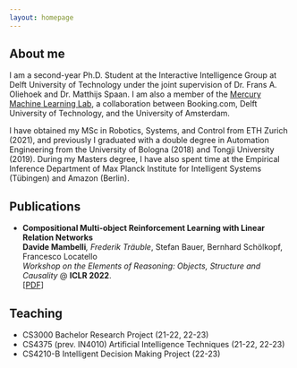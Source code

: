 ```yaml
---
layout: homepage
---
```


## About me

I am a second-year Ph.D. Student at the Interactive Intelligence Group at Delft University of Technology under the joint supervision of Dr. Frans A. Oliehoek and Dr. Matthijs Spaan. I am also a member of the [Mercury Machine Learning Lab](https://icai.ai/mercury-machine-learning-lab/), a collaboration between Booking.com, Delft University of Technology, and the University of Amsterdam.

I have obtained my MSc in Robotics, Systems, and Control from ETH Zurich (2021), and previously I graduated with a double degree in Automation Engineering from the University of Bologna (2018) and Tongji University (2019). During my Masters degree, I have also spent time at the Empirical Inference Department of Max Planck Institute for Intelligent Systems (Tübingen) and Amazon (Berlin).

## Publications

- **Compositional Multi-object Reinforcement Learning with Linear Relation Networks**
  <br>
  **Davide Mambelli**<sup>*</sup>, Frederik Träuble<sup>*</sup>, Stefan Bauer, Bernhard Schölkopf, Francesco Locatello
  <br>
  _Workshop on the Elements of Reasoning: Objects, Structure and Causality_ @ **ICLR 2022**.
  <br>
  [[PDF](https://openreview.net/pdf?id=HFUxPr_I5ec)]

## Teaching
- CS3000 Bachelor Research Project (21-22, 22-23) 
- CS4375 (prev. IN4010) Artificial Intelligence Techniques (21-22, 22-23)
- CS4210-B Intelligent Decision Making Project (22-23)
